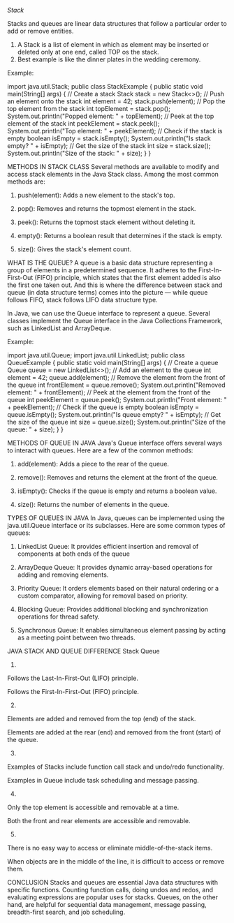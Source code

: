 *Stack*

Stacks and queues are linear data structures that follow a particular order to add or remove entities.
1. A Stack is a list of element in which as element may be inserted or deleted only at one end, called TOP os the stack.
2. Best example is like the dinner plates in the wedding ceremony.

Example:

import java.util.Stack;
public class StackExample {
    public static void main(String[] args) {
        // Create a stack
        Stack<Integer> stack = new Stack<>();
        // Push an element onto the stack
        int element = 42;
        stack.push(element);
        // Pop the top element from the stack
        int topElement = stack.pop();
        System.out.println("Popped element: " + topElement);
        // Peek at the top element of the stack
        int peekElement = stack.peek();
        System.out.println("Top element: " + peekElement);
        // Check if the stack is empty
        boolean isEmpty = stack.isEmpty();
        System.out.println("Is stack empty? " + isEmpty);
        // Get the size of the stack
        int size = stack.size();
        System.out.println("Size of the stack: " + size);
    }
}

METHODS IN STACK CLASS
Several methods are available to modify and access stack elements in the Java Stack class. Among the most common methods are:

1. push(element): Adds a new element to the stack's top.

2. pop(): Removes and returns the topmost element in the stack.

3. peek(): Returns the topmost stack element without deleting it.

4. empty(): Returns a boolean result that determines if the stack is empty.

5. size(): Gives the stack's element count.



WHAT IS THE QUEUE?
A queue is a basic data structure representing a group of elements in a predetermined sequence. It adheres to the First-In-First-Out (FIFO) principle, which states that the first element added is also the first one taken out. And this is where the difference between stack and queue (in data structure terms) comes into the picture — while queue follows FIFO, stack follows LIFO data structure type.

In Java, we can use the Queue interface to represent a queue. Several classes implement the Queue interface in the Java Collections Framework, such as LinkedList and ArrayDeque.

Example:

import java.util.Queue;
import java.util.LinkedList;
public class QueueExample {
    public static void main(String[] args) {
        // Create a queue
        Queue<Integer> queue = new LinkedList<>();
        // Add an element to the queue
        int element = 42;
        queue.add(element);
        // Remove the element from the front of the queue
        int frontElement = queue.remove();
        System.out.println("Removed element: " + frontElement);
        // Peek at the element from the front of the queue
        int peekElement = queue.peek();
        System.out.println("Front element: " + peekElement);
        // Check if the queue is empty
        boolean isEmpty = queue.isEmpty();
        System.out.println("Is queue empty? " + isEmpty);
        // Get the size of the queue
        int size = queue.size();
        System.out.println("Size of the queue: " + size);
    }
}

METHODS OF QUEUE IN JAVA
Java's Queue interface offers several ways to interact with queues. Here are a few of the common methods:

1. add(element): Adds a piece to the rear of the queue.

2. remove(): Removes and returns the element at the front of the queue.

3. isEmpty(): Checks if the queue is empty and returns a boolean value.

4. size(): Returns the number of elements in the queue.


TYPES OF QUEUES IN JAVA
In Java, queues can be implemented using the java.util.Queue interface or its subclasses. Here are some common types of queues:

1. LinkedList Queue: It provides efficient insertion and removal of components at both ends of the queue

2. ArrayDeque Queue: It provides dynamic array-based operations for adding and removing elements.

3. Priority Queue: It orders elements based on their natural ordering or a custom comparator, allowing for removal based on priority.

4. Blocking Queue: Provides additional blocking and synchronization operations for thread safety.

5. Synchronous Queue: It enables simultaneous element passing by acting as a meeting point between two threads.


JAVA STACK AND QUEUE DIFFERENCE
Stack
Queue

1.

Follows the Last-In-First-Out (LIFO) principle.

Follows the First-In-First-Out (FIFO) principle.

2.

Elements are added and removed from the top (end) of the stack.

Elements are added at the rear (end) and removed from the front (start) of the queue.

3.

Examples of Stacks include function call stack and undo/redo functionality.

Examples in Queue include task scheduling and message passing.

4.

Only the top element is accessible and removable at a time.

Both the front and rear elements are accessible and removable.

5.

There is no easy way to access or eliminate middle-of-the-stack items.

When objects are in the middle of the line, it is difficult to access or remove them.


CONCLUSION
Stacks and queues are essential Java data structures with specific functions. Counting function calls, doing undos and redos, and evaluating expressions are popular uses for stacks. Queues, on the other hand, are helpful for sequential data management, message passing, breadth-first search, and job scheduling.
